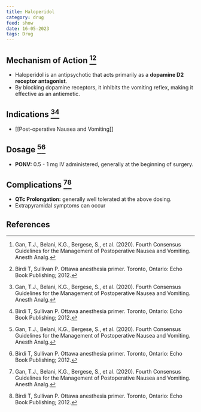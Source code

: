 ```yaml
---
title: Haloperidol
category: drug
feed: show
date: 16-05-2023
tags: Drug 
---
```



## Mechanism of Action [^1][^2]
- Haloperidol is an antipsychotic that acts primarily as a **dopamine D2 receptor antagonist**. 
- By blocking dopamine receptors, it inhibits the vomiting reflex, making it effective as an antiemetic.

## Indications [^1][^2]
- [[Post-operative Nausea and Vomiting]]

## Dosage [^1][^2]
- **PONV:** 0.5 - 1 mg IV administered, generally at the beginning of surgery.

## Complications [^1][^2]
- **QTc Prolongation:** generally well tolerated at the above dosing. 
- Extrapyramidal symptoms can occur

## References
[^1]: Gan, T.J., Belani, K.G., Bergese, S., et al. (2020). Fourth Consensus Guidelines for the Management of Postoperative Nausea and Vomiting. Anesth Analg.
[^2]: Birdi T, Sullivan P. Ottawa anesthesia primer. Toronto, Ontario: Echo Book Publishing; 2012.
